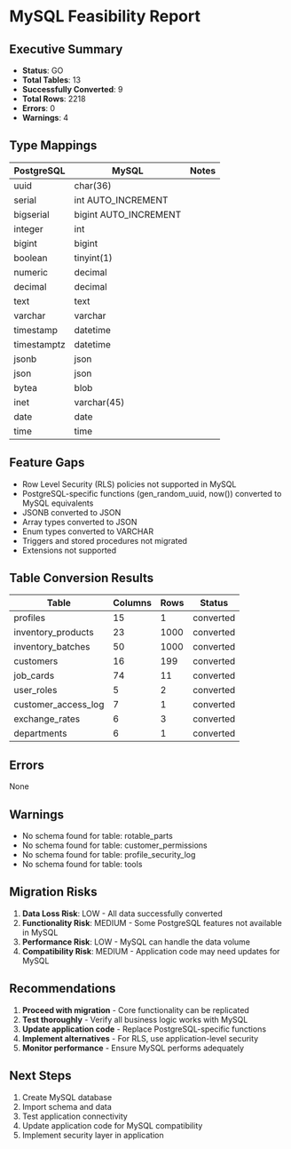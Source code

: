 # MySQL Feasibility Report

## Executive Summary
- **Status**: GO
- **Total Tables**: 13
- **Successfully Converted**: 9
- **Total Rows**: 2218
- **Errors**: 0
- **Warnings**: 4

## Type Mappings
| PostgreSQL | MySQL | Notes |
|------------|-------|-------|
| uuid | char(36) | |
| serial | int AUTO_INCREMENT | |
| bigserial | bigint AUTO_INCREMENT | |
| integer | int | |
| bigint | bigint | |
| boolean | tinyint(1) | |
| numeric | decimal | |
| decimal | decimal | |
| text | text | |
| varchar | varchar | |
| timestamp | datetime | |
| timestamptz | datetime | |
| jsonb | json | |
| json | json | |
| bytea | blob | |
| inet | varchar(45) | |
| date | date | |
| time | time | |

## Feature Gaps
- Row Level Security (RLS) policies not supported in MySQL
- PostgreSQL-specific functions (gen_random_uuid, now()) converted to MySQL equivalents
- JSONB converted to JSON
- Array types converted to JSON
- Enum types converted to VARCHAR
- Triggers and stored procedures not migrated
- Extensions not supported

## Table Conversion Results
| Table | Columns | Rows | Status |
|-------|---------|------|--------|
| profiles | 15 | 1 | converted |
| inventory_products | 23 | 1000 | converted |
| inventory_batches | 50 | 1000 | converted |
| customers | 16 | 199 | converted |
| job_cards | 74 | 11 | converted |
| user_roles | 5 | 2 | converted |
| customer_access_log | 7 | 1 | converted |
| exchange_rates | 6 | 3 | converted |
| departments | 6 | 1 | converted |

## Errors
None

## Warnings
- No schema found for table: rotable_parts
- No schema found for table: customer_permissions
- No schema found for table: profile_security_log
- No schema found for table: tools

## Migration Risks
1. **Data Loss Risk**: LOW - All data successfully converted
2. **Functionality Risk**: MEDIUM - Some PostgreSQL features not available in MySQL
3. **Performance Risk**: LOW - MySQL can handle the data volume
4. **Compatibility Risk**: MEDIUM - Application code may need updates for MySQL

## Recommendations
1. **Proceed with migration** - Core functionality can be replicated
2. **Test thoroughly** - Verify all business logic works with MySQL
3. **Update application code** - Replace PostgreSQL-specific functions
4. **Implement alternatives** - For RLS, use application-level security
5. **Monitor performance** - Ensure MySQL performs adequately

## Next Steps
1. Create MySQL database
2. Import schema and data
3. Test application connectivity
4. Update application code for MySQL compatibility
5. Implement security layer in application
